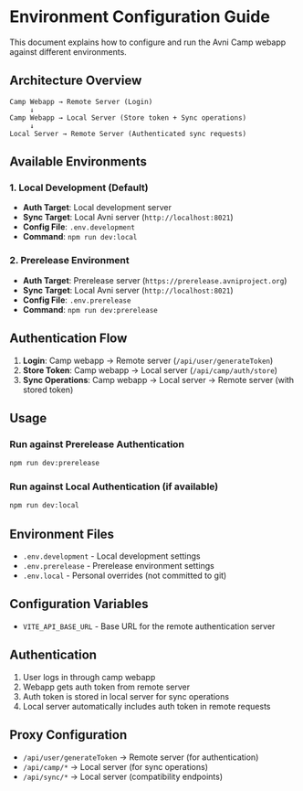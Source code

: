 # Environment Configuration Guide

This document explains how to configure and run the Avni Camp webapp against different environments.

## Architecture Overview

```
Camp Webapp → Remote Server (Login)
     ↓
Camp Webapp → Local Server (Store token + Sync operations)
     ↓  
Local Server → Remote Server (Authenticated sync requests)
```

## Available Environments

### 1. Local Development (Default)
- **Auth Target**: Local development server
- **Sync Target**: Local Avni server (`http://localhost:8021`)
- **Config File**: `.env.development`
- **Command**: `npm run dev:local`

### 2. Prerelease Environment  
- **Auth Target**: Prerelease server (`https://prerelease.avniproject.org`)
- **Sync Target**: Local Avni server (`http://localhost:8021`)
- **Config File**: `.env.prerelease` 
- **Command**: `npm run dev:prerelease`

## Authentication Flow

1. **Login**: Camp webapp → Remote server (`/api/user/generateToken`)
2. **Store Token**: Camp webapp → Local server (`/api/camp/auth/store`)
3. **Sync Operations**: Camp webapp → Local server → Remote server (with stored token)

## Usage

### Run against Prerelease Authentication
```bash
npm run dev:prerelease
```

### Run against Local Authentication (if available)
```bash
npm run dev:local
```

## Environment Files

- `.env.development` - Local development settings
- `.env.prerelease` - Prerelease environment settings  
- `.env.local` - Personal overrides (not committed to git)

## Configuration Variables

- `VITE_API_BASE_URL` - Base URL for the remote authentication server

## Authentication

1. User logs in through camp webapp
2. Webapp gets auth token from remote server
3. Auth token is stored in local server for sync operations
4. Local server automatically includes auth token in remote requests

## Proxy Configuration

- `/api/user/generateToken` → Remote server (for authentication)
- `/api/camp/*` → Local server (for sync operations)
- `/api/sync/*` → Local server (compatibility endpoints)